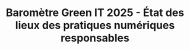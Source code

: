 ---
title: "Baromètre Green IT 2025 - État des lieux des pratiques numériques responsables"
publication_date: 2025-03-01
authors:
  - title: Alliance Green IT
    organization: alliance-green-it/_index
categories:
  - sustainable/_index
tags:
  - Green IT
  - Sustainable practices
  - Digital responsibility
  - Environmental impact
  - Measurement
resource_type: report
summary: |
  Le Baromètre Green IT 2025 présente un état des lieux complet des pratiques numériques responsables dans les organisations françaises.

  Cette étude analyse les tendances et l'évolution des pratiques Green IT, mesurant les progrès réalisés et identifiant les axes d'amélioration pour un numérique plus durable.

  Le rapport fournit des indicateurs clés et des recommandations concrètes pour améliorer la maturité des organisations en matière de numérique responsable.
source_url: https://alliancegreenit.org/media/ressource-publication/agit-barometre-green-it-2025-accessible-v3.pdf
source_organizations:
  - alliance-green-it/_index
language: fr
--- 